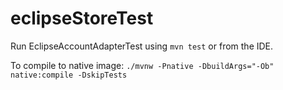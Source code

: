 # eclipseStoreTest

Run EclipseAccountAdapterTest using `mvn test` or from the IDE.

To compile to native image: `./mvnw -Pnative -DbuildArgs="-Ob" native:compile -DskipTests`
